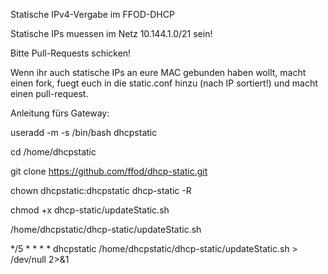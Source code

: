Statische IPv4-Vergabe im FFOD-DHCP


Statische IPs muessen im Netz 10.144.1.0/21 sein!

Bitte Pull-Requests schicken!

Wenn ihr auch statische IPs an eure MAC gebunden haben wollt, macht einen fork, fuegt euch in die static.conf hinzu (nach IP sortiert!) und macht einen pull-request.




Anleitung fürs Gateway:

useradd -m -s /bin/bash dhcpstatic

cd /home/dhcpstatic

git clone https://github.com/ffod/dhcp-static.git

chown dhcpstatic:dhcpstatic dhcp-static -R

chmod +x dhcp-static/updateStatic.sh

/home/dhcpstatic/dhcp-static/updateStatic.sh

*/5 * * * * dhcpstatic /home/dhcpstatic/dhcp-static/updateStatic.sh > /dev/null 2>&1
